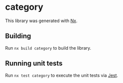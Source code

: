 # category

This library was generated with [Nx](https://nx.dev).

## Building

Run `nx build category` to build the library.

## Running unit tests

Run `nx test category` to execute the unit tests via [Jest](https://jestjs.io).
